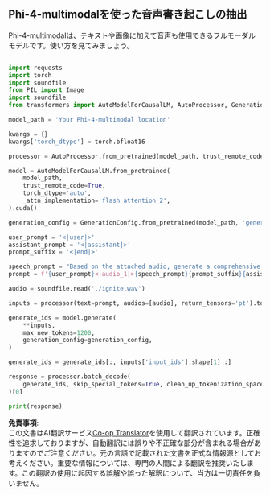 <!--
CO_OP_TRANSLATOR_METADATA:
{
  "original_hash": "79d66be47fdf7961abe34c07d4cbf5b2",
  "translation_date": "2025-04-04T13:04:16+00:00",
  "source_file": "md\\02.Application\\05.Audio\\Phi4\\Transciption\\README.md",
  "language_code": "ja"
}
-->
## **Phi-4-multimodalを使った音声書き起こしの抽出**

Phi-4-multimodalは、テキストや画像に加えて音声も使用できるフルモーダルモデルです。使い方を見てみましょう。

```python

import requests
import torch
import soundfile
from PIL import Image
import soundfile
from transformers import AutoModelForCausalLM, AutoProcessor, GenerationConfig,pipeline,AutoTokenizer

model_path = 'Your Phi-4-multimodal location'

kwargs = {}
kwargs['torch_dtype'] = torch.bfloat16

processor = AutoProcessor.from_pretrained(model_path, trust_remote_code=True)

model = AutoModelForCausalLM.from_pretrained(
    model_path,
    trust_remote_code=True,
    torch_dtype='auto',
    _attn_implementation='flash_attention_2',
).cuda()

generation_config = GenerationConfig.from_pretrained(model_path, 'generation_config.json')

user_prompt = '<|user|>'
assistant_prompt = '<|assistant|>'
prompt_suffix = '<|end|>'

speech_prompt = "Based on the attached audio, generate a comprehensive text transcription of the spoken content."
prompt = f'{user_prompt}<|audio_1|>{speech_prompt}{prompt_suffix}{assistant_prompt}'

audio = soundfile.read('./ignite.wav')

inputs = processor(text=prompt, audios=[audio], return_tensors='pt').to('cuda:0')

generate_ids = model.generate(
    **inputs,
    max_new_tokens=1200,
    generation_config=generation_config,
)

generate_ids = generate_ids[:, inputs['input_ids'].shape[1] :]

response = processor.batch_decode(
    generate_ids, skip_special_tokens=True, clean_up_tokenization_spaces=False
)[0]

print(response)


```

**免責事項**:  
この文書はAI翻訳サービス[Co-op Translator](https://github.com/Azure/co-op-translator)を使用して翻訳されています。正確性を追求しておりますが、自動翻訳には誤りや不正確な部分が含まれる場合がありますのでご注意ください。元の言語で記載された文書を正式な情報源としてお考えください。重要な情報については、専門の人間による翻訳を推奨いたします。この翻訳の使用に起因する誤解や誤った解釈について、当方は一切責任を負いません。
